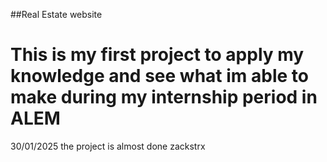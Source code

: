 ##Real Estate website
# This is my first project to apply my knowledge and see what im  able to make during my internship period in ALEM 

30/01/2025 the project is almost done 
zackstrx
